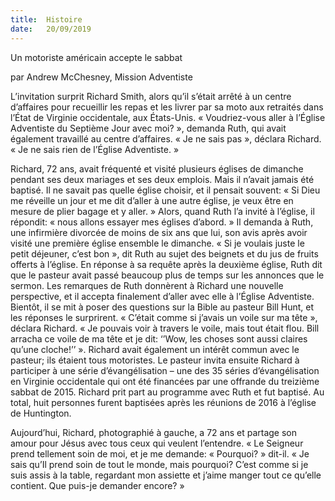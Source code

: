 ```yaml
---
title:  Histoire
date:   20/09/2019
---
```




Un motoriste américain accepte le sabbat

par Andrew McChesney, Mission Adventiste

L’invitation surprit Richard Smith, alors qu’il s’était arrêté à un centre d’affaires pour recueillir les repas et les livrer par sa moto aux retraités dans l’État de Virginie occidentale, aux États-Unis. « Voudriez-vous aller à l’Église Adventiste du Septième Jour avec moi? », demanda Ruth, qui avait également travaillé au centre d’affaires. « Je ne sais pas », déclara Richard. « Je ne sais rien de l’Église Adventiste. »

Richard, 72 ans, avait fréquenté et visité plusieurs églises de dimanche pendant ses deux mariages et ses deux emplois. Mais il n’avait jamais été baptisé. Il ne savait pas quelle église choisir, et il pensait souvent: « Si Dieu me réveille un jour et me dit d’aller à une autre église, je veux être en mesure de plier bagage et y aller. » Alors, quand Ruth l’a invité à l’église, il répondit: « nous allons essayer mes églises d’abord. » Il demanda à Ruth, une infirmière divorcée de moins de six ans que lui, son avis après avoir visité une première église ensemble le dimanche. « Si je voulais juste le petit déjeuner, c’est bon », dit Ruth au sujet des beignets et du jus de fruits offerts à l’église. En réponse à sa requête après la deuxième église, Ruth dit que le pasteur avait passé beaucoup plus de temps sur les annonces que le sermon. Les remarques de Ruth donnèrent à Richard une nouvelle perspective, et il accepta finalement d’aller avec elle à l’Église Adventiste. Bientôt, il se mit à poser des questions sur la Bible au pasteur Bill Hunt, et les réponses le surprirent. « C’était comme si j’avais un voile sur ma tête », déclara Richard. « Je pouvais voir à travers le voile, mais tout était flou. Bill arracha ce voile de ma tête et je dit: ‘’Wow, les choses sont aussi claires qu’une cloche!’’ ». Richard avait également un intérêt commun avec le pasteur; ils étaient tous motoristes. Le pasteur invita ensuite Richard à participer à une série d’évangélisation – une des 35 séries d’évangélisation en Virginie occidentale qui ont été financées par une offrande du treizième sabbat de 2015. Richard prit part au programme avec Ruth et fut baptisé. Au total, huit personnes furent baptisées après les réunions de 2016 à l’église de Huntington.

Aujourd’hui, Richard, photographié à gauche, a 72 ans et partage son amour pour Jésus avec tous ceux qui veulent l’entendre. « Le Seigneur prend tellement soin de moi, et je me demande: « Pourquoi? » dit-il. « Je sais qu’Il prend soin de tout le monde, mais pourquoi? C’est comme si je suis assis à la table, regardant mon assiette et j’aime manger tout ce qu’elle contient. Que puis-je demander encore? »
